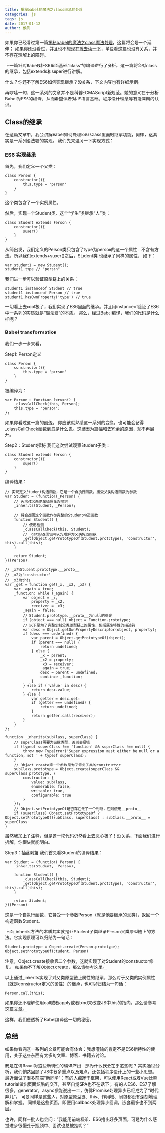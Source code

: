 ```yaml
---
title: 揭秘babel的魔法之class继承的处理
categories: js
tags: js
date: 2017-01-12
author: 侯策
---
```


如果你已经看过第一篇[揭秘babel的魔法之class魔法处理](http://www.jianshu.com/p/d36fb31f9cff)，这篇将会是一个延伸；
如果你还没看过，并且也不想[现在就去读一下](http://www.jianshu.com/p/d36fb31f9cff)，单独看这篇也没有关系，并不存在理解上的障碍。

上一篇针对Babel对ES6里面基础“class”的编译进行了分析。这一篇将会对class的继承，包括extends和super进行讲解。

什么？你还不了解ES6如何实现继承？没关系，下文内容也有详细示例。

再啰嗦一句，这一系列的文章并不是科普ECMAScript新规范。她的意义在于分析Babel对ES6的编译，从而希望读者对JS语言基础，程序设计理念等有更深刻的认识。


## Class的继承
在这篇文章中，我会讲解Babel如何处理ES6 Class里面的继承功能，同样，这其实是一系列语法糖的实现。
我们先来温习一下实现方式：

### ES6 实现继承
首先，我们定义一个父类：

    class Person {
        constructor(){
            this.type = 'person'
        }
    }

这个类包含了一个实例属性。

然后，实现一个Student类，这个“学生”类继承“人”类：

    class Student extends Person {
        constructor(){
            super()
        }
    }

从简出发，我们定义的Person类只包含了type为person的这一个属性，不含有方法。所以我们extends+super()之后，Student类
也继承了同样的属性。
如下：

    var student1 = new Student();
    student1.type // "person"

我们进一步可以验证原型链上的关系：

    student1 instanceof Student // true
    student1 instanceof Person // true
    student1.hasOwnProperty('type') // true

一切看上去cool极了，我们实现了ES6里面的继承。并且用instanceof验证了ES6中一系列的实质就是“魔法糖”的本质。
那么，经过Babel编译，我们的代码是什么样呢？


### Babel transformation
我们一步一步来看，

Step1: Person定义

    class Person {
        constructor(){
            this.type = 'person'
        }
    }

被编译为：

    var Person = function Person() {
        _classCallCheck(this, Person);
        this.type = 'person';
    };

如果你看过这一篇的[前传](http://www.jianshu.com/p/d36fb31f9cff)，
你应该就熟悉这一系列的变换，也可能会记得_classCallCheck函数到底是什么鬼。这里因为篇幅和去冗余的原因，就不再展开。


Step2：Student探秘
我们这次尝试观察Student子类：

    class Student extends Person {
        constructor(){
            super()
        }
    }

编译结果：

    // 实现定义Student构造函数，它是一个自执行函数，接受父类构造函数为参数
    var Student = (function(_Person) {
        // 实现对父类原型链属性的继承
        _inherits(Student, _Person);
        
        // 将会返回这个函数作为完整的Student构造函数
        function Student() {
            // 使用检测
            _classCallCheck(this, Student);  
            // _get的返回值可以先理解为父类构造函数       
            _get(Object.getPrototypeOf(Student.prototype), 'constructor', this).call(this);
        }

        return Student;
    })(Person);

    // _x为Student.prototype.__proto__
    // _x2为'constructor'
    // _x3为this
    var _get = function get(_x, _x2, _x3) {
        var _again = true;
        _function: while (_again) {
            var object = _x,
                property = _x2,
                receiver = _x3;
            _again = false;
            // Student.prototype.__proto__为null的处理
            if (object === null) object = Function.prototype;
            // 以下是为了完整复制父类原型链上的属性，包括属性特性的描述符
            var desc = Object.getOwnPropertyDescriptor(object, property);
            if (desc === undefined) {
                var parent = Object.getPrototypeOf(object);
                if (parent === null) {
                    return undefined;
                } else {
                    _x = parent;
                    _x2 = property;
                    _x3 = receiver;
                    _again = true;
                    desc = parent = undefined;
                    continue _function;
                }
            } else if ('value' in desc) {
                return desc.value;
            } else {
                var getter = desc.get;
                if (getter === undefined) {
                    return undefined;
                }
                return getter.call(receiver);
            }
        }
    };

    function _inherits(subClass, superClass) {
        // superClass需要为函数类型，否则会报错
        if (typeof superClass !== 'function' && superClass !== null) {
            throw new TypeError('Super expression must either be null or a function, not ' + typeof superClass);
        }
        // Object.create第二个参数是为了修复子类的constructor
        subClass.prototype = Object.create(superClass && superClass.prototype, {
            constructor: {
                value: subClass,
                enumerable: false,
                writable: true,
                configurable: true
            }
        });
        // Object.setPrototypeOf是否存在做了一个判断，否则使用__proto__
        if (superClass) Object.setPrototypeOf ? Object.setPrototypeOf(subClass, superClass) : subClass.__proto__ = superClass;
    }

虽然我加上了注释，但是这一坨代码仍然看上去恶心极了！没关系，下面我们进行拆解，你很快就能明白。


Step3：抽丝剥茧
我们首先看Student的编译结果：

    var Student = (function(_Person) {
        _inherits(Student, _Person);

        function Student() {
            _classCallCheck(this, Student);            
            _get(Object.getPrototypeOf(Student.prototype), 'constructor', this).call(this);
        }

        return Student;
    })(Person);

这是一个自执行函数，它接受一个参数Person（就是他要继承的父类），返回一个构造函数Student。

上面_inherits方法的本质其实就是让Student子类继承Person父类原型链上的方法。它实现原理可以归结为一句话：

    Student.prototype = Object.create(Person.prototype);
    Object.setPrototypeOf(Student, Person)

注意，Object.create接收第二个参数，这就实现了对Student的constructor修复。
如果你不了解Object.create，那么[请参考这里。](https://developer.mozilla.org/en-US/docs/Web/JavaScript/Reference/Global_Objects/Object/create)

以上通过_inherits实现了对父类原型链上属性的继承，那么对于父类的实例属性（就是constructor定义的属性）的继承，也可以归结为一句话：

    Person.call(this);

如果你还不理解使用call或者apply或者bind来改变JS中this的指向，那么请参考[这篇文章。](https://developer.mozilla.org/en-US/docs/Web/JavaScript/Reference/Global_Objects/Function/call)

这样，我们便透析了Babel编译这一切的秘密。


## 总结
如果你看完这一系列的文章可能会有体会：我想灌输的肯定不是ES6新特性的使用，关于这些东西有太多的文章、博客、书籍去讨论。

我是在讲Babel对这些新特性的编译产出，那为什么我会在乎这些呢？
其实通过分析，我们悄然回顾了JS中很多重点以及难点，还包括程序设计上的一些小思想。
最近面试了很多前端“新同学”：有的人痴迷于框架，可以使用React或者Vue比照tutorial做出页面炫酷的交互，甚至自觉SPA也不在话下；
有的人ES6、ES7了解很多，generator，async都能说出一二，仿佛Promise处理异步已经成为了“时代弃儿”。
可是同样是这些人，对原型原型链、this、作用域、闭包都没有深刻地理解和掌握。
同样是这些页面，即便用callback处理异步回调，嵌套最多也不到两层。

也许，同样一批人也会问：“我能用前端框架、ES6撸出好多页面，可是为什么感觉进步很慢处于瓶颈中、面试也总被挂呢？”





